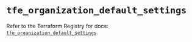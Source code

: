 # `tfe_organization_default_settings`

Refer to the Terraform Registry for docs: [`tfe_organization_default_settings`](https://registry.terraform.io/providers/hashicorp/tfe/0.60.1/docs/resources/organization_default_settings).
